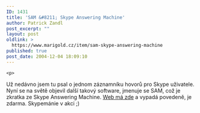 ```yaml
---
ID: 1431
title: 'SAM &#8211; Skype Answering Machine'
author: Patrick Zandl
post_excerpt: ""
layout: post
oldlink: >
  https://www.marigold.cz/item/sam-skype-answering-machine
published: true
post_date: 2004-12-04 18:09:10
---
```

	<p>
Už nedávno jsem tu psal o jednom záznamníku hovorů pro Skype uživatele. Nyní se na světě objevil další takový software, jmenuje se SAM, což je zkratka ze Skype Answering Machine. <a href="http://www.freewebs.com/skypeansweringmachine/index.htm">Web má zde</a> a vypadá povedeně, je zdarma.  Skypemánie v akci ;)
</p>
